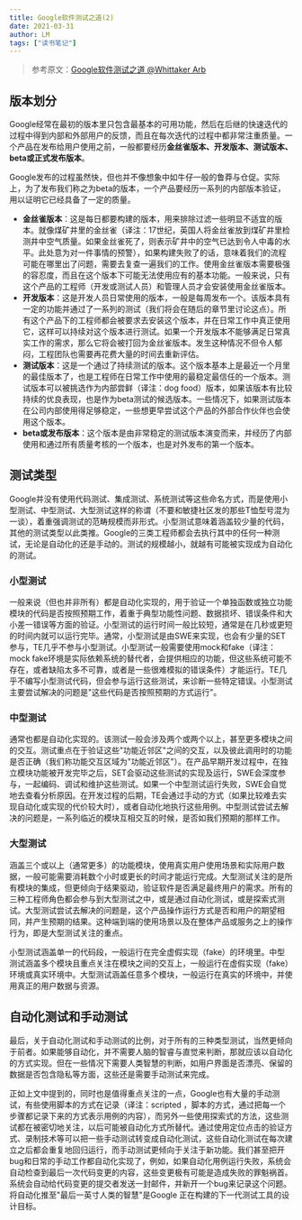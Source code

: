 ```yaml
---
title: Google软件测试之道(2)
date: 2021-03-31
author: LM
tags: ["读书笔记"]
---
```


> 参考原文：[Google软件测试之道  @Whittaker Arb ](http://www.51testing.com/html/12/n-853012.html)

## 版本划分

Google经常在最初的版本里只包含最基本的可用功能，然后在后继的快速迭代的过程中得到内部和外部用户的反馈，而且在每次迭代的过程中都非常注重质量。一个产品在发布给用户使用之前，一般都要经历**金丝雀版本、开发版本、测试版本、beta或正式发布版本**。

Google发布的过程虽然快，但也并不像想象中如牛仔一般的鲁莽与仓促。实际上，为了发布我们称之为beta的版本，一个产品要经历一系列的内部版本验证，用以证明它已经具备了一定的质量。

- **金丝雀版本**：这是每日都要构建的版本，用来排除过滤一些明显不适宜的版本。就像煤矿井里的金丝雀（译注：17世纪，英国人将金丝雀放到煤矿井里检测井中空气质量。如果金丝雀死了，则表示矿井中的空气已达到令人中毒的水平。此处意为对一件事情的预警），如果构建失败了的话，意味着我们的流程可能在哪里出了问题，需要去复查一遍我们的工作。使用金丝雀版本需要极强的容忍度，而且在这个版本下可能无法使用应有的基本功能。一般来说，只有这个产品的工程师（开发或测试人员）和管理人员才会安装使用金丝雀版本。
- **开发版本**：这是开发人员日常使用的版本，一般是每周发布一个。该版本具有一定的功能并通过了一系列的测试（我们将会在随后的章节里讨论这点）。所有这个产品下的工程师都会被要求去安装这个版本，并在日常工作中真正使用它，这样可以持续对这个版本进行测试。如果一个开发版本不能够满足日常真实工作的需求，那么它将会被打回为金丝雀版本。发生这种情况不但令人郁闷，工程团队也需要再花费大量的时间去重新评估。
- **测试版本**：这是一个通过了持续测试的版本。这个版本基本上是最近一个月里的最佳版本了，也是工程师在日常工作中使用的最稳定最信任的一个版本。测试版本可以被挑选作为内部尝鲜（译注：dog food）版本，如果该版本有比较持续的优良表现，也是作为beta测试的候选版本。一些情况下，如果测试版本在公司内部使用得足够稳定，一些想更早尝试这个产品的外部合作伙伴也会使用这个版本。
- **beta或发布版本**：这个版本是由非常稳定的测试版本演变而来，并经历了内部使用和通过所有质量考核的一个版本，也是对外发布的第一个版本。

## 测试类型

Google并没有使用代码测试、集成测试、系统测试等这些命名方式，而是使用小型测试、中型测试、大型测试这样的称谓（不要和敏捷社区发的那些T恤型号混为一谈），着重强调测试的范畴规模而非形式。小型测试意味着涵盖较少量的代码，其他的测试类型以此类推。Google的三类工程师都会去执行其中的任何一种测试，无论是自动化的还是手动的。测试的规模越小，就越有可能被实现成为自动化的测试。

### 小型测试

一般来说（但也并非所有）都是自动化实现的，用于验证一个单独函数或独立功能模块的代码是否按照预期工作，着重于典型功能性问题、数据损坏、错误条件和大小差一错误等方面的验证。小型测试的运行时间一般比较短，通常是在几秒或更短的时间内就可以运行完毕。通常，小型测试是由SWE来实现，也会有少量的SET参与，TE几乎不参与小型测试。小型测试一般需要使用mock和fake（译注：mock fake环境是实际依赖系统的替代者，会提供相应的功能，但这些系统可能不存在，或者缺陷太多不可靠，或者是一些很难模拟的错误条件）才能运行。TE几乎不编写小型测试代码，但会参与运行这些测试，来诊断一些特定错误。小型测试主要尝试解决的问题是"这些代码是否按照预期的方式运行"。

### 中型测试 

通常也都是自动化实现的。该测试一般会涉及两个或两个以上，甚至更多模块之间的交互。测试重点在于验证这些"功能近邻区"之间的交互，以及彼此调用时的功能是否正确（我们称功能交互区域为"功能近邻区"）。在产品早期开发过程中，在独立模块功能被开发完毕之后，SET会驱动这些测试的实现及运行，SWE会深度参与，一起编码、调试和维护这些测试。如果一个中型测试运行失败，SWE会自觉地去查看分析原因。在开发过程的后期，TE会通过手动的方式（如果比较难去实现自动化或实现的代价较大时），或者自动化地执行这些用例。中型测试尝试去解决的问题是，一系列临近的模块互相交互的时候，是否如我们预期的那样工作。

### 大型测试 

涵盖三个或以上（通常更多）的功能模块，使用真实用户使用场景和实际用户数据，一般可能需要消耗数个小时或更长的时间才能运行完成。大型测试关注的是所有模块的集成，但更倾向于结果驱动，验证软件是否满足最终用户的需求。所有的三种工程师角色都会参与到大型测试之中，或是通过自动化测试，或是探索式测试。大型测试尝试去解决的问题是，这个产品操作运行方式是否和用户的期望相同，并产生预期的结果。这种端到端的使用场景以及在整体产品或服务之上的操作行为，即是大型测试关注的重点。

小型测试涵盖单一的代码段，一般运行在完全虚假实现（fake）的环境里。中型测试涵盖多个模块且重点关注在模块之间的交互上，一般运行在虚假实现（fake）环境或真实环境中。大型测试涵盖任意多个模块，一般运行在真实的环境中，并使用真正的用户数据与资源。

## 自动化测试和手动测试

最后，关于自动化测试和手动测试的比例，对于所有的三种类型测试，当然更倾向于前者。如果能够自动化，并不需要人脑的智睿与直觉来判断，那就应该以自动化的方式实现。但在一些情况下需要人类智慧的判断，如用户界面是否漂亮、保留的数据是否包含隐私等方面，这些还是需要手动测试来完成。

正如上文中提到的，同时也是值得重点关注的一点，Google也有大量的手动测试，有些使用脚本的方式在记录（译注：scripted ，脚本的方式，通过把每一个步骤都记录下来的方式表示用例的内容），而另外一些使用探索式的方法，这些测试都在被密切地关注，以后可能被自动化方式所替代。通过使用定位点击的验证方式、录制技术等可以把一些手动测试转变成自动化测试，这些自动化测试在每次建立之后都会重复地回归运行，而手动测试更倾向于关注于新功能。我们甚至把开bug和日常的手动工作都自动化实现了，例如，如果自动化用例运行失败，系统会自动检查到最后一次代码变更的内容，这些变更极有可能是造成失败的罪魁祸首。系统会自动给代码变更的提交者发送一封邮件，并新开一个bug来记录这个问题。 将自动化推至"最后一英寸人类的智慧"是Google 正在构建的下一代测试工具的设计目标。